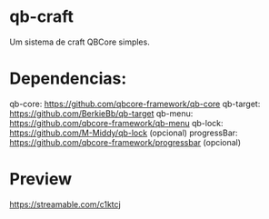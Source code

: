 # qb-craft
Um sistema de craft QBCore simples.

# Dependencias:
qb-core: https://github.com/qbcore-framework/qb-core
qb-target: https://github.com/BerkieBb/qb-target
qb-menu: https://github.com/qbcore-framework/qb-menu
qb-lock: https://github.com/M-Middy/qb-lock (opcional)
progressBar: https://github.com/qbcore-framework/progressbar (opcional)

# Preview
https://streamable.com/c1ktcj
